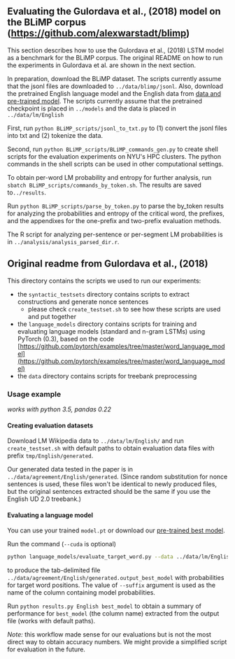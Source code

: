 ## Evaluating the Gulordava et al., (2018) model on the BLiMP corpus (https://github.com/alexwarstadt/blimp)

This section describes how to use the Gulordava et al., (2018) LSTM model as a benchmark for the BLiMP corpus. The original README on how to run the experiments in Gulordava et al. are shown in the next section.

In preparation, download the BLiMP dataset. The scripts currently assume that the jsonl files are downloaded to `../data/blimp/jsonl`. Also, download the pretrained English language model and the English data from [data and pre-trained model](../data). The scripts currently assume that the pretrained checkpoint is placed in `../models` and the data is placed in `../data/lm/English`

First, run `python BLiMP_scripts/jsonl_to_txt.py` to (1) convert the jsonl files into txt and (2) tokenize the data.

Second, run `python BLiMP_scripts/BLiMP_commands_gen.py` to create shell scripts for the evaluation experiments on NYU's HPC clusters. The python commands in the shell scripts can be used in other computational settings.

To obtain per-word LM probability and entropy for further analysis, run `sbatch BLiMP_scripts/commands_by_token.sh`. The results are saved to`../results`. 

Run `python BLiMP_scripts/parse_by_token.py` to parse the by_token results for analyzing the probabilities and entropy of the critical word, the prefixes, and the appendixes for the one-prefix and two-prefix evaluation methods.

The R script for analyzing per-sentence or per-segment LM probabilities is in `../analysis/analysis_parsed_dir.r`.


## Original readme from Gulordava et al., (2018)

This directory contains the scripts we used to run our experiments:

- the `syntactic_testsets` directory contains scripts to extract constructions and generate nonce sentences
  - please check  `create_testset.sh` to see how these scripts are used and put together
- the `language_models` directory contains scripts for training and evaluating language models (standard and n-gram LSTMs) using PyTorch (0.3), based on the code [https://github.com/pytorch/examples/tree/master/word_language_model](https://github.com/pytorch/examples/tree/master/word_language_model)
- the `data` directory contains scripts for treebank preprocessing



### Usage example

*works with python 3.5, pandas 0.22*

#### Creating evaluation datasets

Download LM Wikipedia data to `../data/lm/English/` and run `create_testset.sh` with default paths to obtain evaluation data files with prefix `tmp/English/generated`. 

Our generated data tested in the paper is in `../data/agreement/English/generated`. (Since random substitution for nonce sentences is used, these files won't be identical to newly produced files, but the original sentences extracted should be the same if you use the English UD 2.0 treebank.)

#### Evaluating a language model

You can use your trained `model.pt` or download our [pre-trained best model](../data).

Run the command (`--cuda` is optional)

```bash
python language_models/evaluate_target_word.py --data ../data/lm/English/ --checkpoint model.pt --path ../data/agreement/English/generated --suffix best_model --cuda
```

to produce the tab-delimited file `../data/agreement/English/generated.output_best_model` with probabilities for target word positions. The value of `--suffix` argument is used as the name of the column containing model probabilities.

Run `python results.py English best_model` to obtain a summary of performance for `best_model` (the column name) extracted from the output file (works with default paths). 

*Note:* this workflow made sense for our evaluations but is not the most direct way to obtain accuracy numbers. We might provide a simplified script for evaluation in the future.






